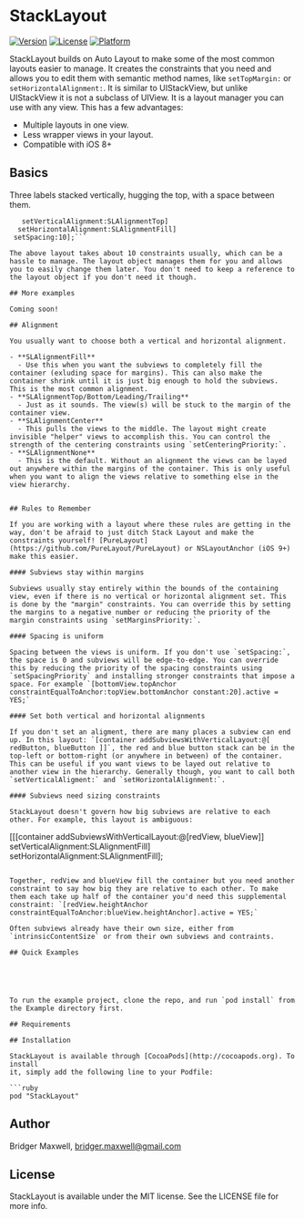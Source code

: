 # StackLayout

[![Version](https://img.shields.io/cocoapods/v/StackLayout.svg?style=flat)](http://cocoapods.org/pods/StackLayout)
[![License](https://img.shields.io/cocoapods/l/StackLayout.svg?style=flat)](http://cocoapods.org/pods/StackLayout)
[![Platform](https://img.shields.io/cocoapods/p/StackLayout.svg?style=flat)](http://cocoapods.org/pods/StackLayout)

StackLayout builds on Auto Layout to make some of the most common layouts easier to manage. It creates the constraints that you need and allows you to edit them with semantic method names, like `setTopMargin:` or `setHorizontalAlignment:`. It is similar to UIStackView, but unlike UIStackView it is not a subclass of UIView. It is a layout manager you can use with any view. This has a few advantages:

- Multiple layouts in one view.
- Less wrapper views in your layout.
- Compatible with iOS 8+

## Basics

Three labels stacked vertically, hugging the top, with a space between them.

```SLVerticalStackLayout *layout = [[[[container addSubviewsWithVerticalLayout:@[headerLabel, subtitleLabel, bodyLabel]]
   setVerticalAlignment:SLAlignmentTop]
  setHorizontalAlignment:SLAlignmentFill]
 setSpacing:10];```
 
The above layout takes about 10 constraints usually, which can be a hassle to manage. The layout object manages them for you and allows you to easily change them later. You don't need to keep a reference to the layout object if you don't need it though.

## More examples

Coming soon!

## Alignment

You usually want to choose both a vertical and horizontal alignment.

- **SLAlignmentFill**
  - Use this when you want the subviews to completely fill the container (exluding space for margins). This can also make the container shrink until it is just big enough to hold the subviews. This is the most common alignment.
- **SLAlignmentTop/Bottom/Leading/Trailing**
  - Just as it sounds. The view(s) will be stuck to the margin of the container view.
- **SLAlignmentCenter**
  - This pulls the views to the middle. The layout might create invisible "helper" views to accomplish this. You can control the strength of the centering constraints using `setCenteringPriority:`.
- **SLAlignmentNone**
  - This is the default. Without an alignment the views can be layed out anywhere within the margins of the container. This is only useful when you want to align the views relative to something else in the view hierarchy.

 
## Rules to Remember

If you are working with a layout where these rules are getting in the way, don't be afraid to just ditch Stack Layout and make the constraints yourself! [PureLayout](https://github.com/PureLayout/PureLayout) or NSLayoutAnchor (iOS 9+) make this easier.

#### Subviews stay within margins

Subviews usually stay entirely within the bounds of the containing view, even if there is no vertical or horizontal alignment set. This is done by the "margin" constraints. You can override this by setting the margins to a negative number or reducing the priority of the margin constraints using `setMarginsPriority:`.

#### Spacing is uniform

Spacing between the views is uniform. If you don't use `setSpacing:`, the space is 0 and subviews will be edge-to-edge. You can override this by reducing the priority of the spacing constraints using `setSpacingPriority` and installing stronger constraints that impose a space. For example `[bottomView.topAnchor constraintEqualToAnchor:topView.bottomAnchor constant:20].active = YES;`

#### Set both vertical and horizontal alignments

If you don't set an aligment, there are many places a subview can end up. In this layout: `[container addSubviewsWithVerticalLayout:@[ redButton, blueButton ]]`, the red and blue button stack can be in the top-left or bottom-right (or anywhere in between) of the container. This can be useful if you want views to be layed out relative to another view in the hierarchy. Generally though, you want to call both `setVerticalAligment:` and `setHorizontalAlignment:`.

#### Subviews need sizing constraints

StackLayout doesn't govern how big subviews are relative to each other. For example, this layout is ambiguous:

```
[[[container addSubviewsWithVerticalLayout:@[redView, blueView]]
  setVerticalAlignment:SLAlignmentFill]
 setHorizontalAlignment:SLAlignmentFill];
```

Together, redView and blueView fill the container but you need another constraint to say how big they are relative to each other. To make them each take up half of the container you'd need this supplemental constraint: `[redView.heightAnchor constraintEqualToAnchor:blueView.heightAnchor].active = YES;`

Often subviews already have their own size, either from `intrinsicContentSize` or from their own subviews and contraints.

## Quick Examples





To run the example project, clone the repo, and run `pod install` from the Example directory first.

## Requirements

## Installation

StackLayout is available through [CocoaPods](http://cocoapods.org). To install
it, simply add the following line to your Podfile:

```ruby
pod "StackLayout"
```

## Author

Bridger Maxwell, bridger.maxwell@gmail.com

## License

StackLayout is available under the MIT license. See the LICENSE file for more info.
